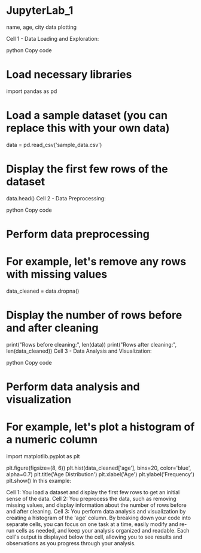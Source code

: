# JupyterLab_1
name, age, city data plotting

Cell 1 - Data Loading and Exploration:

python
Copy code
# Load necessary libraries
import pandas as pd

# Load a sample dataset (you can replace this with your own data)
data = pd.read_csv('sample_data.csv')

# Display the first few rows of the dataset
data.head()
Cell 2 - Data Preprocessing:

python
Copy code
# Perform data preprocessing
# For example, let's remove any rows with missing values
data_cleaned = data.dropna()

# Display the number of rows before and after cleaning
print("Rows before cleaning:", len(data))
print("Rows after cleaning:", len(data_cleaned))
Cell 3 - Data Analysis and Visualization:

python
Copy code
# Perform data analysis and visualization
# For example, let's plot a histogram of a numeric column
import matplotlib.pyplot as plt

plt.figure(figsize=(8, 6))
plt.hist(data_cleaned['age'], bins=20, color='blue', alpha=0.7)
plt.title('Age Distribution')
plt.xlabel('Age')
plt.ylabel('Frequency')
plt.show()
In this example:

Cell 1: You load a dataset and display the first few rows to get an initial sense of the data.
Cell 2: You preprocess the data, such as removing missing values, and display information about the number of rows before and after cleaning.
Cell 3: You perform data analysis and visualization by creating a histogram of the 'age' column.
By breaking down your code into separate cells, you can focus on one task at a time, easily modify and re-run cells as needed, and keep your analysis organized and readable. Each cell's output is displayed below the cell, allowing you to see results and observations as you progress through your analysis.
